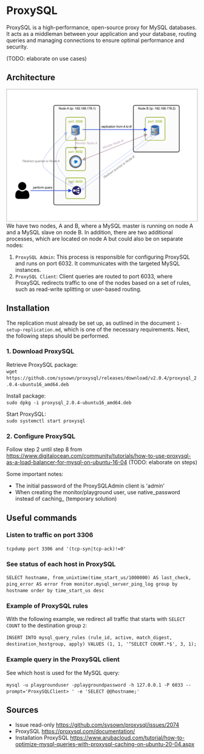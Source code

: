 # ProxySQL

ProxySQL is a high-performance, open-source proxy for MySQL databases. It acts as a middleman between your application and your database, routing queries and managing connections to ensure optimal performance and security.

(TODO: elaborate on use cases)

## Architecture
![Design](proxysql.png)
We have two nodes, A and B, where a MySQL master is running on node A and a MySQL slave on node B. In addition, there are two additional processes, which are located on node A but could also be on separate nodes:

1. `ProxySQL Admin`: This process is responsible for configuring ProxySQL and runs on port 6032. It communicates with the targeted MySQL instances.
2. `ProxySQL Client`: Client queries are routed to port 6033, where ProxySQL redirects traffic to one of the nodes based on a set of rules, such as read-write splitting or user-based routing.

## Installation
The replication must already be set up, as outlined in the document `1-setup-replication.md`, which is one of the necessary requirements. Next, the following steps should be performed.

### 1. Download ProxySQL
Retrieve ProxySQL package: \
`wget https://github.com/sysown/proxysql/releases/download/v2.0.4/proxysql_2.0.4-ubuntu16_amd64.deb`

Install package: \
`sudo dpkg -i proxysql_2.0.4-ubuntu16_amd64.deb`

Start ProxySQL: \
`sudo systemctl start proxysql`

### 2. Configure ProxySQL
Follow step 2 until step 8 from https://www.digitalocean.com/community/tutorials/how-to-use-proxysql-as-a-load-balancer-for-mysql-on-ubuntu-16-04 (TODO: elaborate on steps)

Some important notes:
- The initial password of the ProxySQLAdmin client is 'admin'
- When creating the monitor/playground user, use native_password instead of caching_ (temporary solution)

## Useful commands

### Listen to traffic on port 3306
`tcpdump port 3306 and '(tcp-syn|tcp-ack)!=0'`

### See status of each host in ProxySQL
`SELECT hostname, from_unixtime(time_start_us/1000000) AS last_check, ping_error AS error from monitor.mysql_server_ping_log group by hostname order by time_start_us desc`

### Example of ProxySQL rules
With the following example, we redirect all traffic that starts with `SELECT COUNT` to the destination group `2`: 

`INSERT INTO mysql_query_rules (rule_id, active, match_digest, destination_hostgroup, apply) VALUES (1, 1, '^SELECT COUNT.*$', 3, 1);`

### Example query in the ProxySQL client
See which host is used for the MySQL query:

`mysql -u playgrounduser -pplaygroundpassword -h 127.0.0.1 -P 6033 --prompt='ProxySQLClient> ' -e 'SELECT @@hostname;'`


## Sources
- Issue read-only https://github.com/sysown/proxysql/issues/2074
- ProxySQL https://proxysql.com/documentation/
- Installation ProxySQL https://www.arubacloud.com/tutorial/how-to-optimize-mysql-queries-with-proxysql-caching-on-ubuntu-20-04.aspx